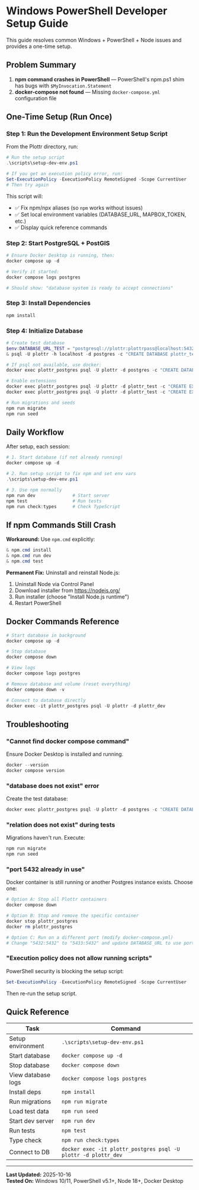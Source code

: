 # Windows PowerShell Developer Setup Guide

This guide resolves common Windows + PowerShell + Node issues and provides a one-time setup.

## Problem Summary

1. **npm command crashes in PowerShell** — PowerShell's npm.ps1 shim has bugs with `$MyInvocation.Statement`
2. **docker-compose not found** — Missing `docker-compose.yml` configuration file

## One-Time Setup (Run Once)

### Step 1: Run the Development Environment Setup Script

From the Plottr directory, run:

```powershell
# Run the setup script
.\scripts\setup-dev-env.ps1

# If you get an execution policy error, run:
Set-ExecutionPolicy -ExecutionPolicy RemoteSigned -Scope CurrentUser
# Then try again
```

This script will:
- ✅ Fix npm/npx aliases (so `npm` works without issues)
- ✅ Set local environment variables (DATABASE_URL, MAPBOX_TOKEN, etc.)
- ✅ Display quick reference commands

### Step 2: Start PostgreSQL + PostGIS

```powershell
# Ensure Docker Desktop is running, then:
docker compose up -d

# Verify it started:
docker compose logs postgres

# Should show: "database system is ready to accept connections"
```

### Step 3: Install Dependencies

```powershell
npm install
```

### Step 4: Initialize Database

```powershell
# Create test database
$env:DATABASE_URL_TEST = "postgresql://plottr:plottrpass@localhost:5432/plottr_test"
& psql -U plottr -h localhost -d postgres -c "CREATE DATABASE plottr_test;"

# If psql not available, use docker:
docker exec plottr_postgres psql -U plottr -d postgres -c "CREATE DATABASE plottr_test;"

# Enable extensions
docker exec plottr_postgres psql -U plottr -d plottr_test -c "CREATE EXTENSION IF NOT EXISTS postgis;"
docker exec plottr_postgres psql -U plottr -d plottr_test -c "CREATE EXTENSION IF NOT EXISTS pgcrypto;"

# Run migrations and seeds
npm run migrate
npm run seed
```

## Daily Workflow

After setup, each session:

```powershell
# 1. Start database (if not already running)
docker compose up -d

# 2. Run setup script to fix npm and set env vars
.\scripts\setup-dev-env.ps1

# 3. Use npm normally
npm run dev              # Start server
npm test                 # Run tests
npm run check:types      # Check TypeScript
```

## If npm Commands Still Crash

**Workaround:** Use `npm.cmd` explicitly:

```powershell
& npm.cmd install
& npm.cmd run dev
& npm.cmd test
```

**Permanent Fix:** Uninstall and reinstall Node.js:
1. Uninstall Node via Control Panel
2. Download installer from https://nodejs.org/
3. Run installer (choose "Install Node.js runtime")
4. Restart PowerShell

## Docker Commands Reference

```powershell
# Start database in background
docker compose up -d

# Stop database
docker compose down

# View logs
docker compose logs postgres

# Remove database and volume (reset everything)
docker compose down -v

# Connect to database directly
docker exec -it plottr_postgres psql -U plottr -d plottr_dev
```

## Troubleshooting

### "Cannot find docker compose command"

Ensure Docker Desktop is installed and running.

```powershell
docker --version
docker compose version
```

### "database does not exist" error

Create the test database:

```powershell
docker exec plottr_postgres psql -U plottr -d postgres -c "CREATE DATABASE plottr_test;"
```

### "relation does not exist" during tests

Migrations haven't run. Execute:

```powershell
npm run migrate
npm run seed
```

### "port 5432 already in use"

Docker container is still running or another Postgres instance exists. Choose one:

```powershell
# Option A: Stop all Plottr containers
docker compose down

# Option B: Stop and remove the specific container
docker stop plottr_postgres
docker rm plottr_postgres

# Option C: Run on a different port (modify docker-compose.yml)
# Change "5432:5432" to "5433:5432" and update DATABASE_URL to use port 5433
```

### "Execution policy does not allow running scripts"

PowerShell security is blocking the setup script:

```powershell
Set-ExecutionPolicy -ExecutionPolicy RemoteSigned -Scope CurrentUser
```

Then re-run the setup script.

## Quick Reference

| Task | Command |
|------|---------|
| Setup environment | `.\scripts\setup-dev-env.ps1` |
| Start database | `docker compose up -d` |
| Stop database | `docker compose down` |
| View database logs | `docker compose logs postgres` |
| Install deps | `npm install` |
| Run migrations | `npm run migrate` |
| Load test data | `npm run seed` |
| Start dev server | `npm run dev` |
| Run tests | `npm test` |
| Type check | `npm run check:types` |
| Connect to DB | `docker exec -it plottr_postgres psql -U plottr -d plottr_dev` |

---

**Last Updated:** 2025-10-16  
**Tested On:** Windows 10/11, PowerShell v5.1+, Node 18+, Docker Desktop
